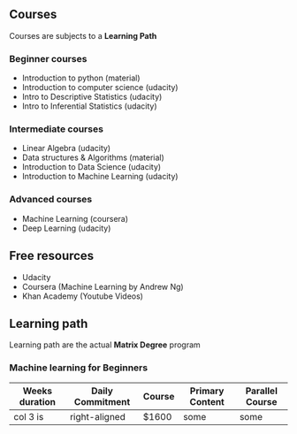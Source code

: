 ## Courses
Courses are subjects to a <b>Learning Path</b>

### Beginner courses
- Introduction to python (material)
- Introduction to computer science (udacity)
- Intro to Descriptive Statistics (udacity)
- Intro to Inferential Statistics (udacity)

### Intermediate courses
- Linear Algebra (udacity)
- Data structures & Algorithms (material)
- Introduction to Data Science (udacity)
- Introduction to Machine Learning (udacity)

### Advanced courses
- Machine Learning (coursera)
- Deep Learning (udacity)

## Free resources
- Udacity
- Coursera (Machine Learning by Andrew Ng)
- Khan Academy (Youtube Videos)

## Learning path
Learning path are the actual <b>Matrix Degree</b> program

### Machine learning for Beginners

| Weeks duration | Daily Commitment | Course | Primary Content | Parallel Course |
| ------------ | ---------------- | ----- | -------------- | -------------- |
| col 3 is       | right-aligned    | $1600  |      some       |     some        |

